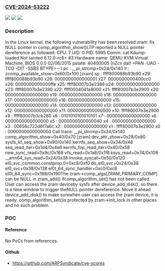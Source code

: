 ### [CVE-2024-53222](https://cve.mitre.org/cgi-bin/cvename.cgi?name=CVE-2024-53222)
![](https://img.shields.io/static/v1?label=Product&message=Linux&color=blue)
![](https://img.shields.io/static/v1?label=Version&message=7ac07a26dea79c3892436bce41cce03dcbd3c4c7%3C%20c7ee791e538537b281f60945298796f0a3971bbd%20&color=brighgreen)
![](https://img.shields.io/static/v1?label=Vulnerability&message=n%2Fa&color=brighgreen)

### Description

In the Linux kernel, the following vulnerability has been resolved:zram: fix NULL pointer in comp_algorithm_show()LTP reported a NULL pointer dereference as followed: CPU: 7 UID: 0 PID: 5995 Comm: cat Kdump: loaded Not tainted 6.12.0-rc6+ #3 Hardware name: QEMU KVM Virtual Machine, BIOS 0.0.0 02/06/2015 pstate: 40400005 (nZcv daif +PAN -UAO -TCO -DIT -SSBS BTYPE=--) pc : __pi_strcmp+0x24/0x140 lr : zcomp_available_show+0x60/0x100 [zram] sp : ffff800088b93b90 x29: ffff800088b93b90 x28: 0000000000000001 x27: 0000000000400cc0 x26: 0000000000000ffe x25: ffff80007b3e2388 x24: 0000000000000000 x23: ffff80007b3e2390 x22: ffff0004041a9000 x21: ffff80007b3e2900 x20: 0000000000000000 x19: 0000000000000000 x18: 0000000000000000 x17: 0000000000000000 x16: 0000000000000000 x15: 0000000000000000 x14: 0000000000000000 x13: 0000000000000000 x12: 0000000000000000 x11: 0000000000000000 x10: ffff80007b3e2900 x9 : ffff80007b3cb280 x8 : 0101010101010101 x7 : 0000000000000000 x6 : 0000000000000000 x5 : 0000000000000040 x4 : 0000000000000000 x3 : 00656c722d6f7a6c x2 : 0000000000000000 x1 : ffff80007b3e2900 x0 : 0000000000000000 Call trace:  __pi_strcmp+0x24/0x140  comp_algorithm_show+0x40/0x70 [zram]  dev_attr_show+0x28/0x80  sysfs_kf_seq_show+0x90/0x140  kernfs_seq_show+0x34/0x48  seq_read_iter+0x1d4/0x4e8  kernfs_fop_read_iter+0x40/0x58  new_sync_read+0x9c/0x168  vfs_read+0x1a8/0x1f8  ksys_read+0x74/0x108  __arm64_sys_read+0x24/0x38  invoke_syscall+0x50/0x120  el0_svc_common.constprop.0+0xc8/0xf0  do_el0_svc+0x24/0x38  el0_svc+0x38/0x138  el0t_64_sync_handler+0xc0/0xc8  el0t_64_sync+0x188/0x190The zram->comp_algs[ZRAM_PRIMARY_COMP] can be NULL in zram_add() ifcomp_algorithm_set() has not been called.  User can access the zram deviceby sysfs after device_add_disk(), so there is a time window to trigger theNULL pointer dereference.  Move it ahead device_add_disk() to make surewhen user can access the zram device, it is ready.  comp_algorithm_set()is protected by zram->init_lock in other places and no such problem.

### POC

#### Reference
No PoCs from references.

#### Github
- https://github.com/ARPSyndicate/cve-scores

